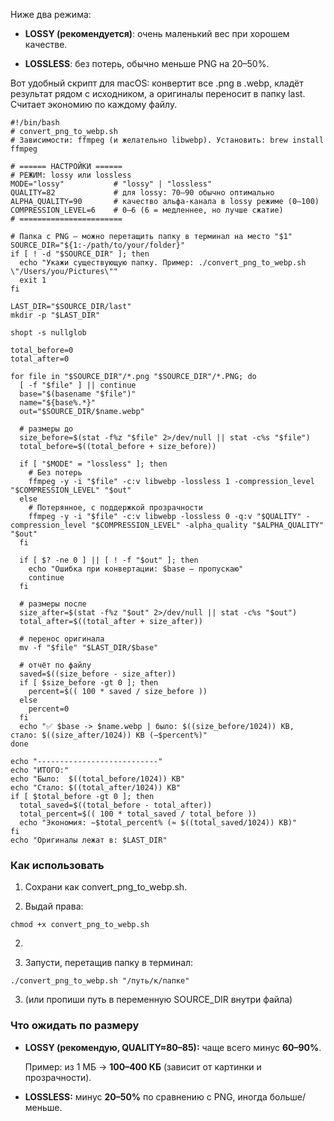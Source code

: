 
Ниже два режима:

- **LOSSY (рекомендуется)**: очень маленький вес при хорошем качестве.
    
- **LOSSLESS**: без потерь, обычно меньше PNG на 20–50%.
    

  

Вот удобный скрипт для macOS: конвертит все .png в .webp, кладёт результат рядом с исходником, а оригиналы переносит в папку last. Считает экономию по каждому файлу.

```
#!/bin/bash
# convert_png_to_webp.sh
# Зависимости: ffmpeg (и желательно libwebp). Установить: brew install ffmpeg

# ====== НАСТРОЙКИ ======
# РЕЖИМ: lossy или lossless
MODE="lossy"           # "lossy" | "lossless"
QUALITY=82             # для lossy: 70–90 обычно оптимально
ALPHA_QUALITY=90       # качество альфа-канала в lossy режиме (0–100)
COMPRESSION_LEVEL=6    # 0–6 (6 = медленнее, но лучше сжатие)
# =======================

# Папка с PNG — можно перетащить папку в терминал на место "$1"
SOURCE_DIR="${1:-/path/to/your/folder}"
if [ ! -d "$SOURCE_DIR" ]; then
  echo "Укажи существующую папку. Пример: ./convert_png_to_webp.sh \"/Users/you/Pictures\""
  exit 1
fi

LAST_DIR="$SOURCE_DIR/last"
mkdir -p "$LAST_DIR"

shopt -s nullglob

total_before=0
total_after=0

for file in "$SOURCE_DIR"/*.png "$SOURCE_DIR"/*.PNG; do
  [ -f "$file" ] || continue
  base="$(basename "$file")"
  name="${base%.*}"
  out="$SOURCE_DIR/$name.webp"

  # размеры до
  size_before=$(stat -f%z "$file" 2>/dev/null || stat -c%s "$file")
  total_before=$((total_before + size_before))

  if [ "$MODE" = "lossless" ]; then
    # Без потерь
    ffmpeg -y -i "$file" -c:v libwebp -lossless 1 -compression_level "$COMPRESSION_LEVEL" "$out"
  else
    # Потерянное, с поддержкой прозрачности
    ffmpeg -y -i "$file" -c:v libwebp -lossless 0 -q:v "$QUALITY" -compression_level "$COMPRESSION_LEVEL" -alpha_quality "$ALPHA_QUALITY" "$out"
  fi

  if [ $? -ne 0 ] || [ ! -f "$out" ]; then
    echo "Ошибка при конвертации: $base — пропускаю"
    continue
  fi

  # размеры после
  size_after=$(stat -f%z "$out" 2>/dev/null || stat -c%s "$out")
  total_after=$((total_after + size_after))

  # перенос оригинала
  mv -f "$file" "$LAST_DIR/$base"

  # отчёт по файлу
  saved=$((size_before - size_after))
  if [ $size_before -gt 0 ]; then
    percent=$(( 100 * saved / size_before ))
  else
    percent=0
  fi
  echo "✅ $base -> $name.webp | было: $((size_before/1024)) KB, стало: $((size_after/1024)) KB (−$percent%)"
done

echo "---------------------------"
echo "ИТОГО:"
echo "Было:  $((total_before/1024)) KB"
echo "Стало: $((total_after/1024)) KB"
if [ $total_before -gt 0 ]; then
  total_saved=$((total_before - total_after))
  total_percent=$(( 100 * total_saved / total_before ))
  echo "Экономия: −$total_percent% (≈ $((total_saved/1024)) KB)"
fi
echo "Оригиналы лежат в: $LAST_DIR"
```

### **Как использовать**

1. Сохрани как convert_png_to_webp.sh.
    
2. Выдай права:
    

```
chmod +x convert_png_to_webp.sh
```

2.   
    
3. Запусти, перетащив папку в терминал:
    

```
./convert_png_to_webp.sh "/путь/к/папке"
```

3. (или пропиши путь в переменную SOURCE_DIR внутри файла)
    

  

### **Что ожидать по размеру**

- **LOSSY (рекомендую, QUALITY≈80–85):** чаще всего минус **60–90%**.
    
    Пример: из 1 МБ → **100–400 КБ** (зависит от картинки и прозрачности).
    
- **LOSSLESS:** минус **20–50%** по сравнению с PNG, иногда больше/меньше.
    

  